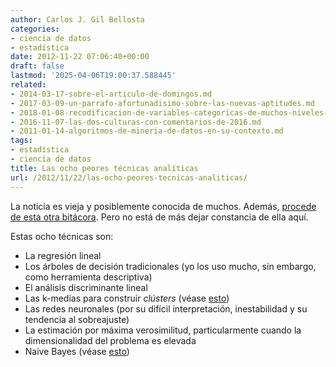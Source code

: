 ```yaml
---
author: Carlos J. Gil Bellosta
categories:
- ciencia de datos
- estadística
date: 2012-11-22 07:06:40+00:00
draft: false
lastmod: '2025-04-06T19:00:37.588445'
related:
- 2014-03-17-sobre-el-articulo-de-domingos.md
- 2017-03-09-un-parrafo-afortunadisimo-sobre-las-nuevas-aptitudes.md
- 2018-01-08-recodificacion-de-variables-categoricas-de-muchos-niveles-ayuda.md
- 2016-11-07-las-dos-culturas-con-comentarios-de-2016.md
- 2011-01-14-algoritmos-de-mineria-de-datos-en-su-contexto.md
tags:
- estadística
- ciencia de datos
title: Las ocho peores técnicas analíticas
url: /2012/11/22/las-ocho-peores-tecnicas-analiticas/
---
```


La noticia es vieja y posiblemente conocida de muchos. Además, [procede de esta otra bitácora](http://www.analyticbridge.com/profiles/blogs/the-8-worst-predictive-modeling-techniques). Pero no está de más dejar constancia de ella aquí.

Estas ocho técnicas son:

* La regresión lineal
* Los árboles de decisión tradicionales (yo los uso mucho, sin embargo, como herramienta descriptiva)
* El análisis discriminante lineal
* Las k-medias para construir _clústers_ (véase [esto](https://datanalytics.com/2011/01/14/algoritmos-de-mineria-de-datos-en-su-contexto/))
* Las redes neuronales (por su difícil interpretación, inestabilidad y su tendencia al sobreajuste)
* La estimación por máxima verosimilitud, particularmente cuando la dimensionalidad del problema es elevada
* Naive Bayes (véase [esto](https://datanalytics.com/2012/09/06/limpieza-de-cartera-tres-articulos/))